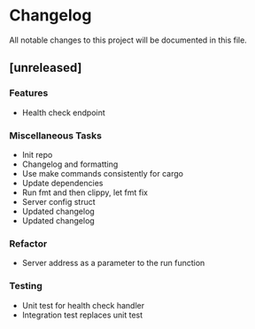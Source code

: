 # Changelog

All notable changes to this project will be documented in this file.

## [unreleased]

### Features

- Health check endpoint

### Miscellaneous Tasks

- Init repo
- Changelog and formatting
- Use make commands consistently for cargo
- Update dependencies
- Run fmt and then clippy, let fmt fix
- Server config struct
- Updated changelog
- Updated changelog

### Refactor

- Server address as a parameter to the run function

### Testing

- Unit test for health check handler
- Integration test replaces unit test

<!-- generated by git-cliff -->
